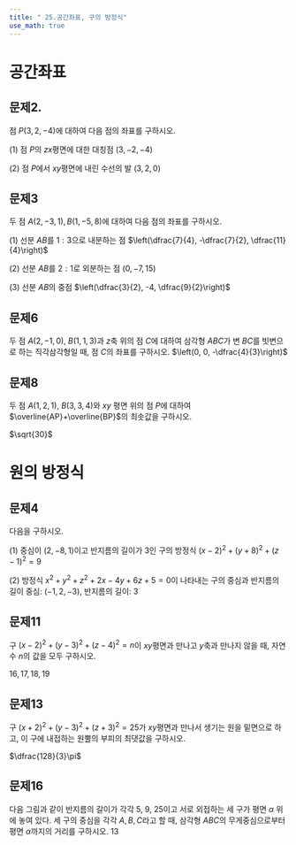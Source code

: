 ```yaml
---
title: " 25.공간좌표, 구의 방정식"
use_math: true
---
```


# 공간좌표

## 문제2.
점 $P(3, 2, -4)$에 대하여 다음 점의 좌표를 구하시오. 

(1) 점 $P$의 $zx$평면에 대한 대칭점 $(3, -2, -4)$

(2) 점 $P$에서 $xy$평면에 내린 수선의 발 $(3, 2, 0)$

## 문제3
두 점 $A(2, -3, 1), B(1, -5, 8)$에 대하여 다음 점의 좌표를 구하시오. 

(1) 선분 $AB$를 $1:3$으로 내분하는 점 $\left(\dfrac{7}{4}, -\dfrac{7}{2}, \dfrac{11}{4}\right)$

(2) 선분 $AB$를 $2:1$로 외분하는 점 $(0, -7, 15)$

(3) 선분 $AB$의 중점 $\left(\dfrac{3}{2}, -4, \dfrac{9}{2}\right)$


## 문제6
두 점 $A(2, -1, 0)$, $B(1, 1, 3)$과 $z$축 위의 점 $C$에 대하여 삼각형 $ABC$가 변 $BC$를 빗변으로 하는 직각삼각형일 때, 점 $C$의 좌표를 구하시오. $\left(0, 0, -\dfrac{4}{3}\right)$


## 문제8
두 점 $A(1, 2, 1)$, $B(3, 3, 4)$와 $xy$ 평면 위의 점 $P$에 대하여 $\overline{AP}+\overline{BP}$의 최솟값을 구하시오. 

$\sqrt{30}$








# 원의 방정식

## 문제4

다음을 구하시오. 

(1) 중심이 $(2, -8, 1)$이고 반지름의 길이가 $3$인 구의 방정식 $(x-2)^2+(y+8)^2+(z-1)^2=9$

(2) 방정식 $x^2+y^2+z^2+2x-4y+6z+5=0$이 나타내는 구의 중심과 반지름의 길이
 중심: $(-1, 2, -3)$, 반지름의 길이: $3$


## 문제11
구 $(x-2)^2+(y-3)^2+(z-4)^2=n$이 $xy$평면과 만나고 $y$축과 만나지 않을 때, 자연수 $n$의 값을 모두 구하시오. 

$16, 17, 18, 19$


## 문제13
구 $(x+2)^2+(y-3)^2+(z+3)^2=25$가 $xy$평면과 만나서 생기는 원을 밑면으로 하고, 이 구에 내접하는 원뿔의 부피의 최댓값을 구하시오. 

$\dfrac{128}{3}\pi$


## 문제16

다음 그림과 같이 반지름의 갈이가 각각 5, 9, 25이고 서로 외접하는 세 구가 평면 $\alpha$ 위에 놓여 있다. 세 구의 중심을 각각 $A, B, C$라고 할 때, 삼각형 $ABC$의 무게중심으로부터 평면 $\alpha$까지의 거리를 구하시오. $13$